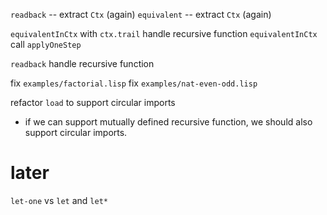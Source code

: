 `readback` -- extract `Ctx` (again)
`equivalent` -- extract `Ctx` (again)

`equivalentInCtx` with `ctx.trail` handle recursive function
`equivalentInCtx` call `applyOneStep`

`readback` handle recursive function

fix `examples/factorial.lisp`
fix `examples/nat-even-odd.lisp`

refactor `load` to support circular imports

- if we can support mutually defined recursive function,
  we should also support circular imports.

# later

`let-one` vs `let` and `let*`
